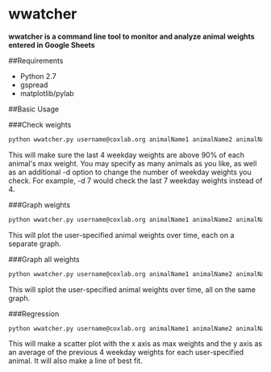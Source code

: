 wwatcher
==============

**wwatcher is a command line tool to monitor and analyze animal weights entered in Google Sheets**

##Requirements

* Python 2.7
* gspread
* matplotlib/pylab

##Basic Usage

###Check weights
```sh
python wwatcher.py username@coxlab.org animalName1 animalName2 animalName3 -c
```

This will make sure the last 4 weekday weights are above 90% of each animal's max weight. You may specify as many animals as you like, as well as an additional -d option to change the number of weekday weights you check. For example, -d 7 would check the last 7 weekday weights instead of 4.

###Graph weights
```sh
python wwatcher.py username@coxlab.org animalName1 animalName2 animalName3 -g
```

This will plot the user-specified animal weights over time, each on a separate graph.

###Graph all weights
```sh
python wwatcher.py username@coxlab.org animalName1 animalName2 animalName3 -a
```

This will splot the user-specified animal weights over time, all on the same graph.

###Regression
```sh
python wwatcher.py username@coxlab.org animalName1 animalName2 animalName3 -r
```

This will make a scatter plot with the x axis as max weights and the y axis as an average of the previous 4 weekday weights for each user-specified animal. It will also make a line of best fit.
